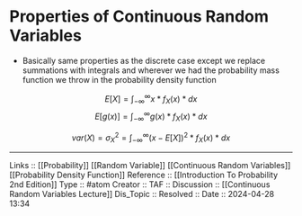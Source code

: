 # Properties of Continuous Random Variables

- Basically same properties as the discrete case except we replace summations with integrals and wherever we had the probability mass function we throw in the probability density function

$$
E[X] = \int_{-\infty}^\infty{x*f_X(x)*dx}
$$
$$
E[g(x)] = \int_{-\infty}^\infty{g(x)*f_X(x)*dx}
$$

$$
var(X) = \sigma_X^2 = \int_{-\infty}^\infty{(x - E[X])^2*f_X(x)*dx}
$$

---
Links :: [[Probability]] [[Random Variable]] [[Continuous Random Variables]] [[Probability Density Function]]
Reference :: [[Introduction To Probability 2nd Edition]]
Type :: #atom
Creator ::
TAF ::
Discussion :: [[Continuous Random Variables Lecture]]
Dis_Topic :: 
Resolved ::
Date :: 2024-04-28 13:34
